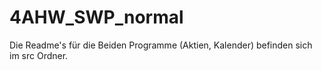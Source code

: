 # 4AHW_SWP_normal

Die Readme's für die Beiden Programme (Aktien, Kalender) befinden sich im src Ordner.
